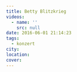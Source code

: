 ```yaml
---
title: Betty Blitzkrieg
videos:
  - name: ''
    src: null
date: 2016-06-01 21:14:23
tags:
  - konzert
city:
location:
cover:
---
```

